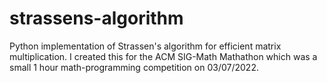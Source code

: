 # strassens-algorithm
Python implementation of Strassen's algorithm for efficient matrix multiplication.
I created this for the ACM SIG-Math Mathathon which was a small 1 hour math-programming competition on 03/07/2022.
